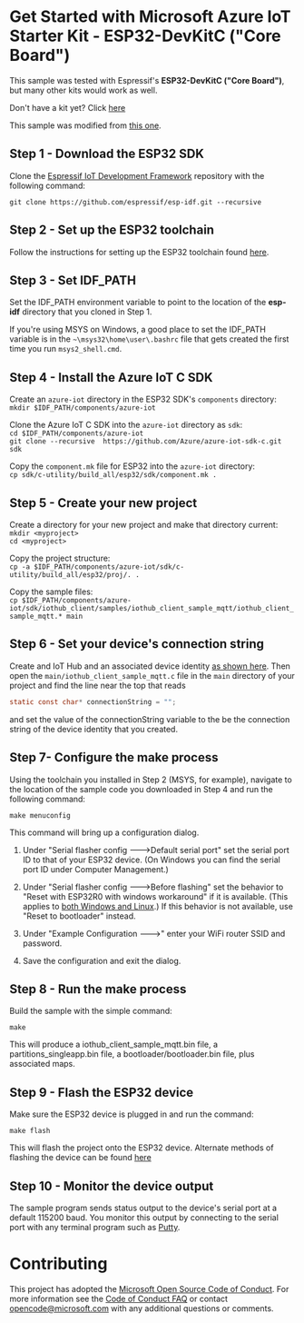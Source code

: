 
# Get Started with Microsoft Azure IoT Starter Kit - ESP32-DevKitC ("Core Board")

This sample was tested with Espressif's **ESP32-DevKitC ("Core Board")**, but many other kits would work as well.

Don't have a kit yet? Click [here](http://esp32.net/)

This sample was modified from [this one](https://github.com/ustccw/AzureESP32.git).

## Step 1 - Download the ESP32 SDK

Clone the [Espressif IoT Development Framework](https://github.com/espressif/esp-idf) repository with the following command:

`git clone https://github.com/espressif/esp-idf.git --recursive`

## Step 2 - Set up the ESP32 toolchain

Follow the instructions for setting up the ESP32 toolchain found [here](http://esp-idf.readthedocs.io/en/latest/#setup-toolchain).

## Step 3 - Set IDF_PATH

Set the IDF_PATH environment variable to point to the location of the **esp-idf** directory that you cloned in Step 1.

If you're using MSYS on Windows, a good place to set the IDF_PATH variable is in the `~\msys32\home\user\.bashrc` file that gets created the first time you run `msys2_shell.cmd`.

## Step 4 - Install the Azure IoT C SDK

Create an `azure-iot` directory in the ESP32 SDK's `components` directory:<br/>
`mkdir $IDF_PATH/components/azure-iot`

Clone the Azure IoT C SDK into the `azure-iot` directory as `sdk`:<br/>
`cd $IDF_PATH/components/azure-iot`<br/>
`git clone --recursive  https://github.com/Azure/azure-iot-sdk-c.git sdk`

Copy the `component.mk` file for ESP32 into the `azure-iot` directory:<br/>
`cp sdk/c-utility/build_all/esp32/sdk/component.mk .`

## Step 5 - Create your new project

Create a directory for your new project and make that directory current:<br/>
`mkdir <myproject>`<br/>
`cd <myproject>`

Copy the project structure:<br/>
`cp -a $IDF_PATH/components/azure-iot/sdk/c-utility/build_all/esp32/proj/. .`

Copy the sample files:<br/>
`cp $IDF_PATH/components/azure-iot/sdk/iothub_client/samples/iothub_client_sample_mqtt/iothub_client_sample_mqtt.* main`


## Step 6 - Set your device's connection string

Create and IoT Hub and an associated device identity [as shown here](https://docs.microsoft.com/en-us/azure/iot-hub/iot-hub-csharp-csharp-getstarted).
Then open the `main/iothub_client_sample_mqtt.c` file in the `main` directory of your project and find the line near the top that reads 

```c
static const char* connectionString = "";

```

and set the value of the connectionString variable to the be the connection string of the device identity that you created.

## Step 7- Configure the make process

Using the toolchain you installed in Step 2 (MSYS, for example), navigate to the location of the sample code you downloaded in Step 4 and run the following command:

`make menuconfig`

This command will bring up a configuration dialog.

1. Under "Serial flasher config --->Default serial port" set the serial port ID to that of your ESP32 device. (On Windows you can find the serial port ID under Computer Management.)

1. Under "Serial flasher config --->Before flashing" set the behavior to "Reset with ESP32R0 with windows workaround" if it is available. (This applies to [both Windows and Linux](https://github.com/espressif/esp-idf/issues/305).) If this behavior is not available, use "Reset to bootloader" instead.

1. Under "Example Configuration --->" enter your WiFi router SSID and password.

1. Save the configuration and exit the dialog.

## Step 8 - Run the make process

Build the sample with the simple command:

`make`

This will produce a iothub_client_sample_mqtt.bin file, a partitions_singleapp.bin file, a bootloader/bootloader.bin file, plus associated maps.

## Step 9 - Flash the ESP32 device

Make sure the ESP32 device is plugged in and run the command:

`make flash`

This will flash the project onto the ESP32 device. Alternate methods of flashing the device can be found [here](https://espressif.com/en/support/download/other-tools)

## Step 10 - Monitor the device output

The sample program sends status output to the device's serial port at a default 115200 baud. You monitor this output by connecting to the serial port with any terminal program such as [Putty](http://www.putty.org/).

# Contributing

This project has adopted the [Microsoft Open Source Code of Conduct](https://opensource.microsoft.com/codeofconduct/). For more information see the [Code of Conduct FAQ](https://opensource.microsoft.com/codeofconduct/faq/) or contact [opencode@microsoft.com](mailto:opencode@microsoft.com) with any additional questions or comments.
